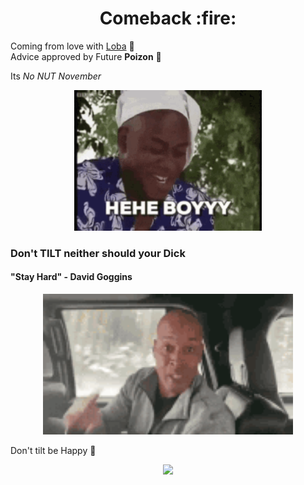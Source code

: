 <h1 align="center"><b>Comeback :fire: </b></h1> 

Coming from love with [Loba](https://www.instagram.com/lobanjica853/) :gift_heart: <br> Advice approved by Future **Poizon** :hugs:

Its *No NUT November*

<p align="center"><img src="Images/boiitenor.gif" width=300></p>

<h3> Don't <b>TILT</b> neither should your Dick </h3>  
<h4> "Stay Hard" - David Goggins </h4>

<p align="center"><img src="Images/stayhardtenor.gif" width=400></p>

Don't tilt be Happy :hugs:

<p align="center"><img src="https://tenor.com/view/happyfeet-penguin-happydance-gif-5594398.gif" width=400></p>